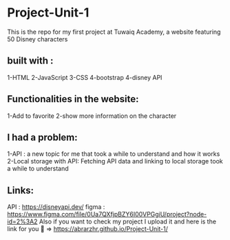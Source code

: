 # Project-Unit-1



This is the repo for my first project at Tuwaiq Academy, a website featuring 50 Disney characters

## built with :
1-HTML 
2-JavaScript
3-CSS
4-bootstrap
4-disney API


## Functionalities in the website: 
1-Add to favorite
2-show more information on the character

## I had a problem:
 1-API : a new topic for me that took a while to understand and how it works
2-Local storage with API: Fetching API data and linking to local storage took a while to understand

## Links:
API : https://disneyapi.dev/
figma : https://www.figma.com/file/0Ua7QXfjpBZY6I00VPGgiU/project?node-id=2%3A2
Also if you want to check my project I upload it and here is the link for you 🤍 =>  https://abrarzhr.github.io/Project-Unit-1/